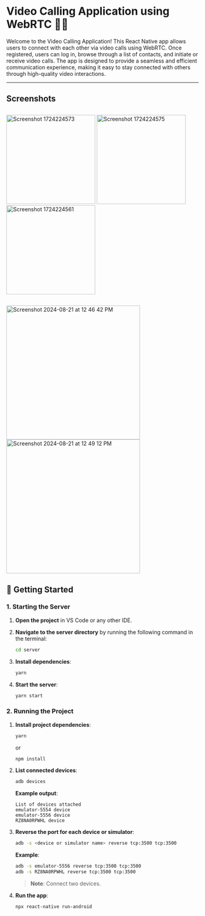 
# Video Calling Application using WebRTC 📱🎥

Welcome to the Video Calling Application! This React Native app allows users to connect with each other via video calls using WebRTC. Once registered, users can log in, browse through a list of contacts, and initiate or receive video calls. The app is designed to provide a seamless and efficient communication experience, making it easy to stay connected with others through high-quality video interactions.

---

## Screenshots
##
<img src="https://github.com/user-attachments/assets/e0adc756-b1ef-493b-9a6c-7bff307f8ec8" alt="Screenshot 1724224573" width="233" /> <img src="https://github.com/user-attachments/assets/40085cc6-cefd-47f5-b9bd-635dd308c1c9" alt="Screenshot 1724224575" width="233" /> <img src="https://github.com/user-attachments/assets/cf2d0c13-2f82-464b-a151-632520abec25" alt="Screenshot 1724224561" width="233" />

##
<img src="https://github.com/user-attachments/assets/65df42c1-1784-4115-9a89-003a8759a943" alt="Screenshot 2024-08-21 at 12 46 42 PM" width="350" /> <img src="https://github.com/user-attachments/assets/0c17fae6-88e6-45d4-86e5-4e48b814e901" alt="Screenshot 2024-08-21 at 12 49 12 PM" width="350" />


## 🚀 Getting Started

### 1. **Starting the Server**

1. **Open the project** in VS Code or any other IDE.
2. **Navigate to the server directory** by running the following command in the terminal:

   ```bash
   cd server
   ```

3. **Install dependencies**:

   ```bash
   yarn
   ```

4. **Start the server**:

   ```bash
   yarn start
   ```

### 2. **Running the Project**

1. **Install project dependencies**:

   ```bash
   yarn
   ```

   or

   ```bash
   npm install
   ```

2. **List connected devices**:

   ```bash
   adb devices
   ```

   **Example output**:

   ```
   List of devices attached
   emulator-5554 device
   emulator-5556 device
   RZ8NA0RPWHL device
   ```

3. **Reverse the port for each device or simulator**:

   ```bash
   adb -s <device or simulator name> reverse tcp:3500 tcp:3500
   ```

   **Example**:

   ```bash
   adb -s emulator-5556 reverse tcp:3500 tcp:3500
   adb -s RZ8NA0RPWHL reverse tcp:3500 tcp:3500
   ```

   > **Note**: Connect two devices.

4. **Run the app**:

   ```bash
   npx react-native run-android
   ```
